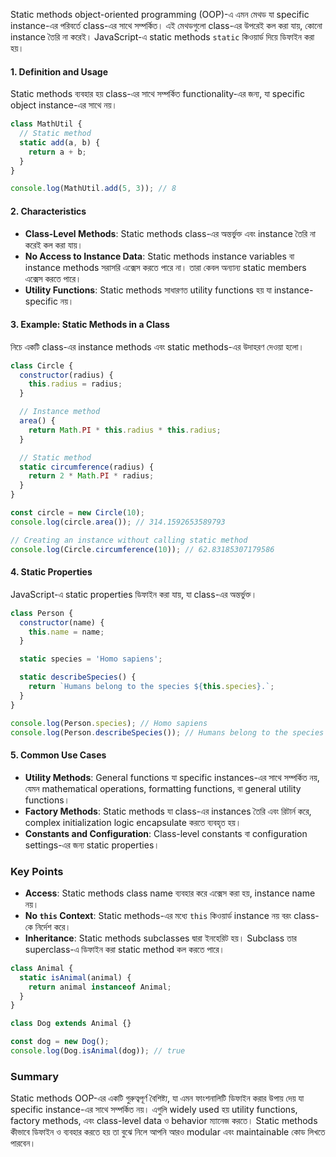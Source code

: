 Static methods object-oriented programming (OOP)-এ এমন মেথড যা specific instance-এর পরিবর্তে class-এর সাথে সম্পর্কিত। এই মেথডগুলো class-এর উপরেই কল করা যায়, কোনো instance তৈরি না করেই। JavaScript-এ static methods `static` কিওয়ার্ড দিয়ে ডিফাইন করা হয়।

#### 1. **Definition and Usage**
Static methods ব্যবহার হয় class-এর সাথে সম্পর্কিত functionality-এর জন্য, যা specific object instance-এর সাথে নয়।

```javascript
class MathUtil {
  // Static method
  static add(a, b) {
    return a + b;
  }
}

console.log(MathUtil.add(5, 3)); // 8
```

#### 2. **Characteristics**
- **Class-Level Methods**: Static methods class-এর অন্তর্ভুক্ত এবং instance তৈরি না করেই কল করা যায়।
- **No Access to Instance Data**: Static methods instance variables বা instance methods সরাসরি এক্সেস করতে পারে না। তারা কেবল অন্যান্য static members এক্সেস করতে পারে।
- **Utility Functions**: Static methods সাধারণত utility functions হয় যা instance-specific নয়।

#### 3. **Example: Static Methods in a Class**
নিচে একটি class-এর instance methods এবং static methods-এর উদাহরণ দেওয়া হলো।

```javascript
class Circle {
  constructor(radius) {
    this.radius = radius;
  }

  // Instance method
  area() {
    return Math.PI * this.radius * this.radius;
  }

  // Static method
  static circumference(radius) {
    return 2 * Math.PI * radius;
  }
}

const circle = new Circle(10);
console.log(circle.area()); // 314.1592653589793

// Creating an instance without calling static method
console.log(Circle.circumference(10)); // 62.83185307179586
```

#### 4. **Static Properties**
JavaScript-এ static properties ডিফাইন করা যায়, যা class-এর অন্তর্ভুক্ত।

```javascript
class Person {
  constructor(name) {
    this.name = name;
  }

  static species = 'Homo sapiens';

  static describeSpecies() {
    return `Humans belong to the species ${this.species}.`;
  }
}

console.log(Person.species); // Homo sapiens
console.log(Person.describeSpecies()); // Humans belong to the species Homo sapiens.
```

#### 5. **Common Use Cases**
- **Utility Methods**: General functions যা specific instances-এর সাথে সম্পর্কিত নয়, যেমন mathematical operations, formatting functions, বা general utility functions।
- **Factory Methods**: Static methods যা class-এর instances তৈরি এবং রিটার্ন করে, complex initialization logic encapsulate করতে ব্যবহৃত হয়।
- **Constants and Configuration**: Class-level constants বা configuration settings-এর জন্য static properties।

### Key Points
- **Access**: Static methods class name ব্যবহার করে এক্সেস করা হয়, instance name নয়।
- **No `this` Context**: Static methods-এর মধ্যে `this` কিওয়ার্ড instance নয় বরং class-কে নির্দেশ করে।
- **Inheritance**: Static methods subclasses দ্বারা ইনহেরিট হয়। Subclass তার superclass-এ ডিফাইন করা static method কল করতে পারে।

```javascript
class Animal {
  static isAnimal(animal) {
    return animal instanceof Animal;
  }
}

class Dog extends Animal {}

const dog = new Dog();
console.log(Dog.isAnimal(dog)); // true
```

### Summary
Static methods OOP-এর একটি গুরুত্বপূর্ণ বৈশিষ্ট্য, যা এমন ফাংশনালিটি ডিফাইন করার উপায় দেয় যা specific instance-এর সাথে সম্পর্কিত নয়। এগুলি widely used হয় utility functions, factory methods, এবং class-level data ও behavior ম্যানেজ করতে। Static methods কীভাবে ডিফাইন ও ব্যবহার করতে হয় তা বুঝে নিলে আপনি আরও modular এবং maintainable কোড লিখতে পারবেন।